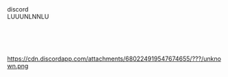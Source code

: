 <title>#3</title>
discord
<br>LUUUNLNNLU
<br><br><br><br><br>




https://cdn.discordapp.com/attachments/680224919547674655/???/unknown.png
